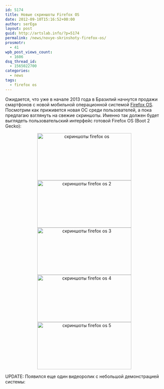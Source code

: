 ```yaml
---
id: 5174
title: Новые скриншоты Firefox OS
date: 2012-09-10T15:16:52+00:00
author: serEga
layout: post
guid: http://artslab.info/?p=5174
permalink: /news/novye-skrinshoty-firefox-os/
prosmotr:
  - 41
wpb_post_views_count:
  - 1606
dsq_thread_id:
  - 1565022700
categories:
  - news
tags:
  - firefox os
---
```

Ожидается, что уже в начале 2013 года в Бразилий начнутся продажи смартфонов с новой мобильной операционной системой [Firefox OS](http://ru.wikipedia.org/wiki/Firefox_OS). Посмотрим как приживется новая ОС среди пользователей, а пока предлагаю взглянуть на свежие скриншоты. Именно так должен будет выглядеть пользовательский интерфейс готовой Firefox OS (Boot 2 Gecko):

<center>
  <a href="http://googledrive.com/host/0B9lHVSSSdxdxd0hjdUdmRzY3Tjg/firefox-os-1.png"><img src="http://googledrive.com/host/0B9lHVSSSdxdxd0hjdUdmRzY3Tjg/firefox-os-1-300x150.png" alt="скриншоты firefox os" title="firefox-os-1" width="300" height="150" class="aligncenter size-medium wp-image-5175" srcset="http://googledrive.com/host/0B9lHVSSSdxdxd0hjdUdmRzY3Tjg/firefox-os-1-300x150.png 300w, http://googledrive.com/host/0B9lHVSSSdxdxd0hjdUdmRzY3Tjg/firefox-os-1-1024x512.png 1024w" sizes="(max-width: 300px) 100vw, 300px" /></a><br /> <a href="http://googledrive.com/host/0B9lHVSSSdxdxd0hjdUdmRzY3Tjg/firefox-os-2.png"><img src="http://googledrive.com/host/0B9lHVSSSdxdxd0hjdUdmRzY3Tjg/firefox-os-2-300x150.png" alt="скриншоты firefox os 2" title="firefox-os-2" width="300" height="150" class="aligncenter size-medium wp-image-5176" srcset="http://googledrive.com/host/0B9lHVSSSdxdxd0hjdUdmRzY3Tjg/firefox-os-2-300x150.png 300w, http://googledrive.com/host/0B9lHVSSSdxdxd0hjdUdmRzY3Tjg/firefox-os-2-1024x512.png 1024w" sizes="(max-width: 300px) 100vw, 300px" /></a>
</center>



<!--more-->





<center>
  <a href="http://googledrive.com/host/0B9lHVSSSdxdxd0hjdUdmRzY3Tjg/firefox-os-3.png"><img src="http://googledrive.com/host/0B9lHVSSSdxdxd0hjdUdmRzY3Tjg/firefox-os-3-300x150.png" alt="скриншоты firefox os 3" title="firefox-os-3" width="300" height="150" class="aligncenter size-medium wp-image-5177" srcset="http://googledrive.com/host/0B9lHVSSSdxdxd0hjdUdmRzY3Tjg/firefox-os-3-300x150.png 300w, http://googledrive.com/host/0B9lHVSSSdxdxd0hjdUdmRzY3Tjg/firefox-os-3-1024x512.png 1024w" sizes="(max-width: 300px) 100vw, 300px" /></a><br /> <a href="http://googledrive.com/host/0B9lHVSSSdxdxd0hjdUdmRzY3Tjg/firefox-os-4.png"><img src="http://googledrive.com/host/0B9lHVSSSdxdxd0hjdUdmRzY3Tjg/firefox-os-4-300x150.png" alt="скриншоты firefox os 4" title="firefox-os-4" width="300" height="150" class="aligncenter size-medium wp-image-5178" srcset="http://googledrive.com/host/0B9lHVSSSdxdxd0hjdUdmRzY3Tjg/firefox-os-4-300x150.png 300w, http://googledrive.com/host/0B9lHVSSSdxdxd0hjdUdmRzY3Tjg/firefox-os-4-1024x512.png 1024w" sizes="(max-width: 300px) 100vw, 300px" /></a><br /> <a href="http://googledrive.com/host/0B9lHVSSSdxdxd0hjdUdmRzY3Tjg/firefox-os-5.png"><img src="http://googledrive.com/host/0B9lHVSSSdxdxd0hjdUdmRzY3Tjg/firefox-os-5-300x150.png" alt="скриншоты firefox os 5" title="firefox-os-5" width="300" height="150" class="aligncenter size-medium wp-image-5179" srcset="http://googledrive.com/host/0B9lHVSSSdxdxd0hjdUdmRzY3Tjg/firefox-os-5-300x150.png 300w, http://googledrive.com/host/0B9lHVSSSdxdxd0hjdUdmRzY3Tjg/firefox-os-5-1024x512.png 1024w" sizes="(max-width: 300px) 100vw, 300px" /></a>
</center>

UPDATE: Появился еще один видеоролик с небольшой демонстрацией системы: